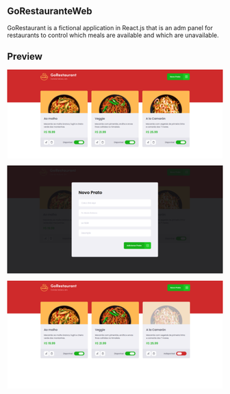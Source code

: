 ## GoRestauranteWeb

GoRestaurant is a fictional application in React.js that is an adm panel for restaurants to control which meals are available and which are unavailable.

## Preview

<p size=3>
  <img src="./assets/1.png">
</p>

<p size=3>
  <img src="./assets/2.png">
</p>

<p size=3>
  <img src="./assets/3.png">
</p>

